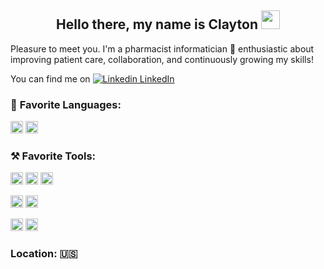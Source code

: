 <h2 align = "center"> Hello there, my name is Clayton  <img src="https://github.com/claytonjhamilton/claytonjhamilton/blob/main/images/waving_hand.gif" width="30px">
</h2>

Pleasure to meet you. I'm a pharmacist informatician :pill: enthusiastic about improving patient care, collaboration, and continuously growing my skills!  

You can find me on [![Linkedin](https://i.stack.imgur.com/gVE0j.png) LinkedIn](www.linkedin.com/in/clayton-j-hamilton)

### :page_facing_up:  **Favorite Languages:**

<code><img height="20" src="https://img.shields.io/badge/-SQL-green?logo=codepen&logoColor=white"></code>
<code><img height="20" src="https://img.shields.io/badge/Python-%233776AB.svg?logo=python&logoColor=white"></code>

### :hammer_and_pick:  **Favorite Tools:**

<code><img height="20" src="https://img.shields.io/badge/-Microsoft%20SQL%20Server-grey?logo=microsoft-sql-server&logoColor=red"></code>
<code><img height="20" src="https://img.shields.io/badge/-Visual%20Studio%20Code-blue?logo=visual-studio-code"></code>
<code><img height="20" src="https://img.shields.io/badge/-Visual%20Studio-purple?logo=visual-studio"></code>

<code><img height="20" src="https://img.shields.io/badge/-Report%20Builder-white?logo=Power%20BI&logoColor=red"></code>
<code><img height="20" src="https://img.shields.io/badge/-PowerBI-black?logo=Power%20BI&logoColor=yellow"></code>

<code><img height="20" src="https://img.shields.io/badge/-Git-9cf?logo=git"></code>
<code><img height="20" src="https://img.shields.io/badge/-GitHub-black?logo=GitHub"></code>


### **Location:** :us:
